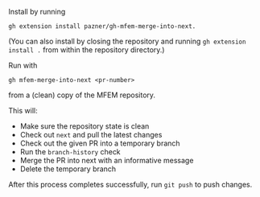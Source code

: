 Install by running
```
gh extension install pazner/gh-mfem-merge-into-next.
```

(You can also install by closing the repository and running `gh extension install .` from within the repository directory.)

Run with
```
gh mfem-merge-into-next <pr-number>
```
from a (clean) copy of the MFEM repository.

This will:

* Make sure the repository state is clean
* Check out `next` and pull the latest changes
* Check out the given PR into a temporary branch
* Run the `branch-history` check
* Merge the PR into next with an informative message
* Delete the temporary branch

After this process completes successfully, run `git push` to push changes.
